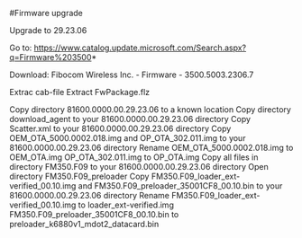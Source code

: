 #Firmware upgrade


Upgrade to 29.23.06

Go to: https://www.catalog.update.microsoft.com/Search.aspx?q=Firmware%203500*

Download: Fibocom Wireless Inc. - Firmware - 3500.5003.2306.7

Extrac cab-file
Extract FwPackage.flz

Copy directory 81600.0000.00.29.23.06 to a known location
Copy directory download_agent to your 81600.0000.00.29.23.06 directory
Copy Scatter.xml to your 81600.0000.00.29.23.06 directory
Copy OEM_OTA_5000.0002.018.img and OP_OTA_302.011.img to your 81600.0000.00.29.23.06 directory
Rename
	OEM_OTA_5000.0002.018.img to OEM_OTA.img
	OP_OTA_302.011.img to OP_OTA.img
Copy all files in directory FM350.F09 to your 81600.0000.00.29.23.06 directory
Open directory FM350.F09_preloader
	Copy FM350.F09_loader_ext-verified_00.10.img and FM350.F09_preloader_35001CF8_00.10.bin to your 81600.0000.00.29.23.06 directory
	Rename
		FM350.F09_loader_ext-verified_00.10.img to loader_ext-verified.img
		FM350.F09_preloader_35001CF8_00.10.bin to preloader_k6880v1_mdot2_datacard.bin
